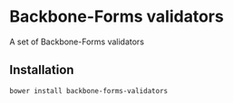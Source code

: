 # Backbone-Forms validators

A set of Backbone-Forms validators

## Installation

~~~bash
bower install backbone-forms-validators
~~~
